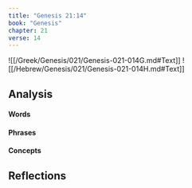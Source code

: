 ```yaml
---
title: "Genesis 21:14"
book: "Genesis"
chapter: 21
verse: 14
---
```

![[/Greek/Genesis/021/Genesis-021-014G.md#Text]]
![[/Hebrew/Genesis/021/Genesis-021-014H.md#Text]]

## Analysis

#### Words

#### Phrases

#### Concepts

## Reflections
